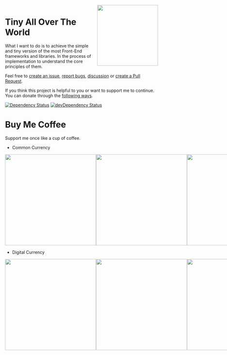 <a href="https://zhangzhao.name">
	<img align="right" width="200" height="200" src="https://cdn.rawgit.com/loatheb/tiny-all-over-the-world/d5c9d689/assets/icon.png" />
</a>

# Tiny All Over The World

What I want to do is to achieve the simple and tiny version of the most Front-End frameworks and libraries. In the process of implementation to understand the core principles of them.

Feel free to [create an issue](https://github.com/loatheb/tiny-all-over-the-world/issues), [report bugs](https://github.com/loatheb/tiny-all-over-the-world/issues), [discussion](https://github.com/loatheb/tiny-all-over-the-world/issues) or [create a Pull Request](https://github.com/loatheb/tiny-all-over-the-world/pulls).

If you think this project is helpful to you or want to support me to continue. You can donate through the [following ways](#buy-me-coffee).

<a href="https://david-dm.org/loatheb/tiny-all-over-the-world"><img src="https://david-dm.org/loatheb/tiny-all-over-the-world.svg" alt="Dependency Status"></a>
<a href="https://david-dm.org/loatheb/tiny-all-over-the-world/?type=dev"><img src="https://david-dm.org/loatheb/tiny-all-over-the-world/dev-status.svg" alt="devDependency Status"></a> 
 
# Buy Me Coffee
Support me once like a cup of coffee.

* Common Currency

<div style="display: flex;justify-content:space-between;">
	<img width="300" height="300" src="https://cdn.rawgit.com/loatheb/tiny-all-over-the-world/d5c9d689/assets/cn/alipay.png" />
	<img width="300" height="300" src="https://cdn.rawgit.com/loatheb/tiny-all-over-the-world/d5c9d689/assets/cn/wechat.png" />
	<img width="300" height="300" src="https://cdn.rawgit.com/loatheb/tiny-all-over-the-world/d5c9d689/assets/cn/paypal.png" />
</div>

* Digital Currency

<div style="display: flex;justify-content:space-between;">
	<img width="300" height="300" src="https://cdn.rawgit.com/loatheb/tiny-all-over-the-world/d5c9d689/assets/BTC.png" />
	<img width="300" height="300" src="https://cdn.rawgit.com/loatheb/tiny-all-over-the-world/d5c9d689/assets/ETH.png" />
	<img width="300" height="300" src="https://cdn.rawgit.com/loatheb/tiny-all-over-the-world/d5c9d689/assets/EOS.png" />
</div>
